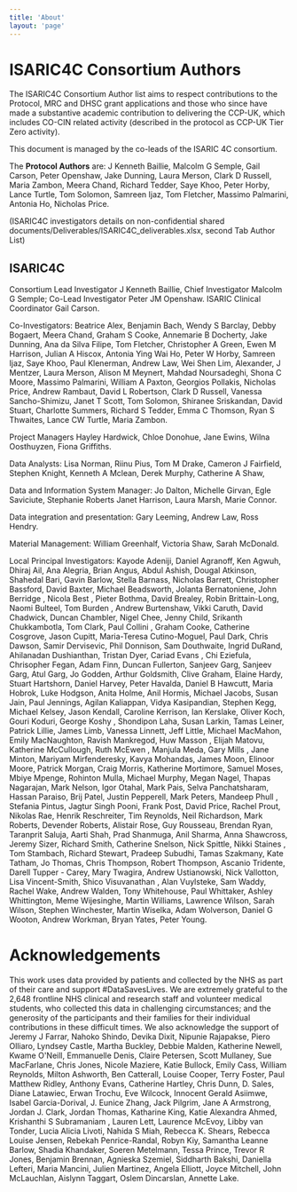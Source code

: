 ```yaml
---
title: 'About'
layout: 'page'
---
```



ISARIC4C Consortium Authors
===========================

The ISARIC4C Consortium Author list aims to respect contributions to the
Protocol, MRC and DHSC grant applications and those who since have made
a substantive academic contribution to delivering the CCP-UK, which
includes CO-CIN related activity (described in the protocol as CCP-UK
Tier Zero activity).

This document is managed by the co-leads of the ISARIC 4C consortium.

The **Protocol Authors** are: J Kenneth Baillie, Malcolm G Semple,
Gail Carson, Peter Openshaw, Jake Dunning, Laura Merson, Clark D
Russell, Maria Zambon, Meera Chand, Richard Tedder, Saye Khoo, Peter
Horby, Lance Turtle, Tom Solomon, Samreen Ijaz, Tom Fletcher, Massimo
Palmarini, Antonia Ho, Nicholas Price.

(ISARIC4C investigators details on non-confidential shared
documents/Deliverables/ISARIC4C_deliverables.xlsx,
second Tab Author List)

ISARIC4C
--------

Consortium Lead Investigator J Kenneth Baillie, Chief Investigator
Malcolm G Semple; Co-Lead Investigator Peter JM Openshaw. ISARIC
Clinical Coordinator Gail Carson.

Co-Investigators: Beatrice Alex, Benjamin Bach, Wendy S Barclay, Debby
Bogaert, Meera Chand, Graham S Cooke, Annemarie B Docherty, Jake
Dunning, Ana da Silva Filipe, Tom Fletcher, Christopher A Green, Ewen M
Harrison, Julian A Hiscox, Antonia Ying Wai Ho, Peter W Horby, Samreen
Ijaz, Saye Khoo, Paul Klenerman, Andrew Law, Wei Shen Lim, Alexander, J
Mentzer, Laura Merson, Alison M Meynert, Mahdad Noursadeghi, Shona C
Moore, Massimo Palmarini, William A Paxton, Georgios Pollakis, Nicholas
Price, Andrew Rambaut, David L Robertson, Clark D Russell, Vanessa
Sancho-Shimizu, Janet T Scott, Tom Solomon, Shiranee Sriskandan, David
Stuart, Charlotte Summers, Richard S Tedder, Emma C Thomson, Ryan S
Thwaites, Lance CW Turtle, Maria Zambon.

Project Managers Hayley Hardwick, Chloe Donohue, Jane Ewins, Wilna
Oosthuyzen, Fiona Griffiths.

Data Analysts: Lisa Norman, Riinu Pius, Tom M Drake, Cameron J
Fairfield, Stephen Knight, Kenneth A Mclean, Derek Murphy, Catherine A
Shaw,

Data and Information System Manager: Jo Dalton, Michelle Girvan, Egle
Saviciute, Stephanie Roberts Janet Harrison, Laura Marsh, Marie Connor.

Data integration and presentation: Gary Leeming, Andrew Law, Ross
Hendry.

Material Management: William Greenhalf, Victoria Shaw, Sarah McDonald.

Local Principal Investigators: Kayode Adeniji, Daniel Agranoff, Ken
Agwuh, Dhiraj Ail, Ana Alegria, Brian Angus, Abdul Ashish, Dougal
Atkinson, Shahedal Bari, Gavin Barlow, Stella Barnass, Nicholas Barrett,
Christopher Bassford, David Baxter, Michael Beadsworth, Jolanta
Bernatoniene, John Berridge , Nicola Best , Pieter Bothma, David
Brealey, Robin Brittain-Long, Naomi Bulteel, Tom Burden , Andrew
Burtenshaw, Vikki Caruth, David Chadwick, Duncan Chambler, Nigel Chee,
Jenny Child, Srikanth Chukkambotla, Tom Clark, Paul Collini , Graham
Cooke, Catherine Cosgrove, Jason Cupitt, Maria-Teresa Cutino-Moguel,
Paul Dark, Chris Dawson, Samir Dervisevic, Phil Donnison, Sam
Douthwaite, Ingrid DuRand, Ahilanadan Dushianthan, Tristan Dyer, Cariad
Evans , Chi Eziefula, Chrisopher Fegan, Adam Finn, Duncan Fullerton,
Sanjeev Garg, Sanjeev Garg, Atul Garg, Jo Godden, Arthur Goldsmith,
Clive Graham, Elaine Hardy, Stuart Hartshorn, Daniel Harvey, Peter
Havalda, Daniel B Hawcutt, Maria Hobrok, Luke Hodgson, Anita Holme, Anil
Hormis, Michael Jacobs, Susan Jain, Paul Jennings, Agilan Kaliappan,
Vidya Kasipandian, Stephen Kegg, Michael Kelsey, Jason Kendall, Caroline
Kerrison, Ian Kerslake, Oliver Koch, Gouri Koduri, George Koshy ,
Shondipon Laha, Susan Larkin, Tamas Leiner, Patrick Lillie, James Limb,
Vanessa Linnett, Jeff Little, Michael MacMahon, Emily MacNaughton,
Ravish Mankregod, Huw Masson , Elijah Matovu, Katherine McCullough, Ruth
McEwen , Manjula Meda, Gary Mills , Jane Minton, Mariyam Mirfenderesky,
Kavya Mohandas, James Moon, Elinoor Moore, Patrick Morgan, Craig Morris,
Katherine Mortimore, Samuel Moses, Mbiye Mpenge, Rohinton Mulla, Michael
Murphy, Megan Nagel, Thapas Nagarajan, Mark Nelson, Igor Otahal, Mark
Pais, Selva Panchatsharam, Hassan Paraiso, Brij Patel, Justin Pepperell,
Mark Peters, Mandeep Phull , Stefania Pintus, Jagtur Singh Pooni, Frank
Post, David Price, Rachel Prout, Nikolas Rae, Henrik Reschreiter, Tim
Reynolds, Neil Richardson, Mark Roberts, Devender Roberts, Alistair
Rose, Guy Rousseau, Brendan Ryan, Taranprit Saluja, Aarti Shah, Prad
Shanmuga, Anil Sharma, Anna Shawcross, Jeremy Sizer, Richard Smith,
Catherine Snelson, Nick Spittle, Nikki Staines , Tom Stambach, Richard
Stewart, Pradeep Subudhi, Tamas Szakmany, Kate Tatham, Jo Thomas, Chris
Thompson, Robert Thompson, Ascanio Tridente, Darell Tupper - Carey, Mary
Twagira, Andrew Ustianowski, Nick Vallotton, Lisa Vincent-Smith, Shico
Visuvanathan , Alan Vuylsteke, Sam Waddy, Rachel Wake, Andrew Walden,
Tony Whitehouse, Paul Whittaker, Ashley Whittington, Meme Wijesinghe,
Martin Williams, Lawrence Wilson, Sarah Wilson, Stephen Winchester,
Martin Wiselka, Adam Wolverson, Daniel G Wooton, Andrew Workman, Bryan
Yates, Peter Young.

Acknowledgements 
=================

This work uses data provided by patients and collected by the NHS as
part of their care and support \#DataSavesLives. We are extremely
grateful to the 2,648 frontline NHS clinical and research staff and
volunteer medical students, who collected this data in challenging
circumstances; and the generosity of the participants and their families
for their individual contributions in these difficult times. We also
acknowledge the support of Jeremy J Farrar, Nahoko Shindo, Devika Dixit,
Nipunie Rajapakse, Piero Olliaro, Lyndsey Castle, Martha Buckley, Debbie
Malden, Katherine Newell, Kwame O'Neill, Emmanuelle Denis, Claire
Petersen, Scott Mullaney, Sue MacFarlane, Chris Jones, Nicole Maziere,
Katie Bullock, Emily Cass, William Reynolds, Milton Ashworth, Ben
Catterall, Louise Cooper, Terry Foster, Paul Matthew Ridley, Anthony
Evans, Catherine Hartley, Chris Dunn, D. Sales, Diane Latawiec, Erwan
Trochu, Eve Wilcock, Innocent Gerald Asiimwe, Isabel Garcia-Dorival, J.
Eunice Zhang, Jack Pilgrim, Jane A Armstrong, Jordan J. Clark, Jordan
Thomas, Katharine King, Katie Alexandra Ahmed, Krishanthi S Subramaniam
, Lauren Lett, Laurence McEvoy, Libby van Tonder, Lucia Alicia Livoti,
Nahida S Miah, Rebecca K. Shears, Rebecca Louise Jensen, Rebekah
Penrice-Randal, Robyn Kiy, Samantha Leanne Barlow, Shadia Khandaker,
Soeren Metelmann, Tessa Prince, Trevor R Jones, Benjamin Brennan,
Agnieska Szemiel, Siddharth Bakshi, Daniella Lefteri, Maria Mancini,
Julien Martinez, Angela Elliott, Joyce Mitchell, John McLauchlan,
Aislynn Taggart, Oslem Dincarslan, Annette Lake.
